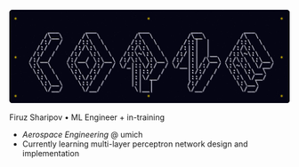 ![The LORNE banner](assets/banner_1000x3000-rounded.png)

Firuz Sharipov • ML Engineer + in-training
- _Aerospace Engineering_ @ umich
- Currently learning multi-layer perceptron network design and implementation
<!--
**qvattr0/qvattr0** is a ✨ _special_ ✨ repository because its `README.md` (this file) appears on your GitHub profile.

Here are some ideas to get you started:

- 🔭 I’m currently working on ...
- 🌱 I’m currently learning ...
- 👯 I’m looking to collaborate on ...
- 🤔 I’m looking for help with ...
- 💬 Ask me about ...
- 📫 How to reach me: ...
- 😄 Pronouns: ...
- ⚡ Fun fact: ...
-->
